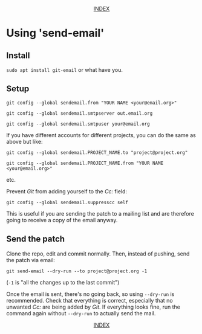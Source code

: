 <p align="center"><a href="readme.md">INDEX</a></p>

# Using 'send-email'

## Install

`sudo apt install git-email` or what have you.

## Setup

`git config --global sendemail.from "YOUR NAME <your@email.org>"`

`git config --global sendemail.smtpserver out.email.org`

`git config --global sendemail.smtpuser your@email.org`

If you have different accounts for different projects, you can do the same as above but like:

`git config --global sendemail.PROJECT_NAME.to "project@project.org"`

`git config --global sendemail.PROJECT_NAME.from "YOUR NAME <your@email.org>"`

etc.

Prevent _Git_ from adding yourself to the _Cc:_ field:

`git config --global sendemail.suppresscc self`

This is useful if you are sending the patch to a mailing list and are therefore going to receive a copy of the email anyway.

## Send the patch

Clone the repo, edit and commit normally. Then, instead of pushing, send the patch via email:

`git send-email --dry-run --to project@project.org -1`

(`-1` is "all the changes up to the last commit")

Once the email is sent, there's no going back, so using `--dry-run` is recommended. Check that everything is correct, especially that no unwanted _Cc:_ are being added by _Git_. If everything looks fine, run the command again without `--dry-run` to actually send the mail.

<p align="center"><a href="readme.md">INDEX</a></p>

